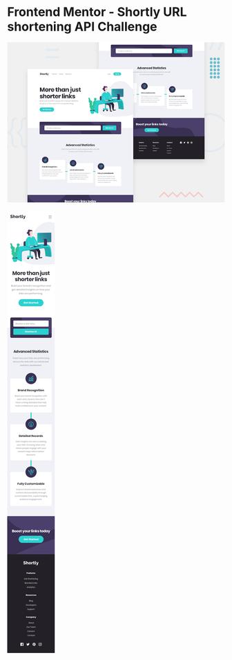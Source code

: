 # Frontend Mentor - Shortly URL shortening API Challenge

![Design preview for the Shortly URL shortening API desktop coding challenge](./design/desktop-preview.jpg)

![Design preview for the Shortly URL shortening API mobile coding challenge](./design/mobile-design.jpg)
